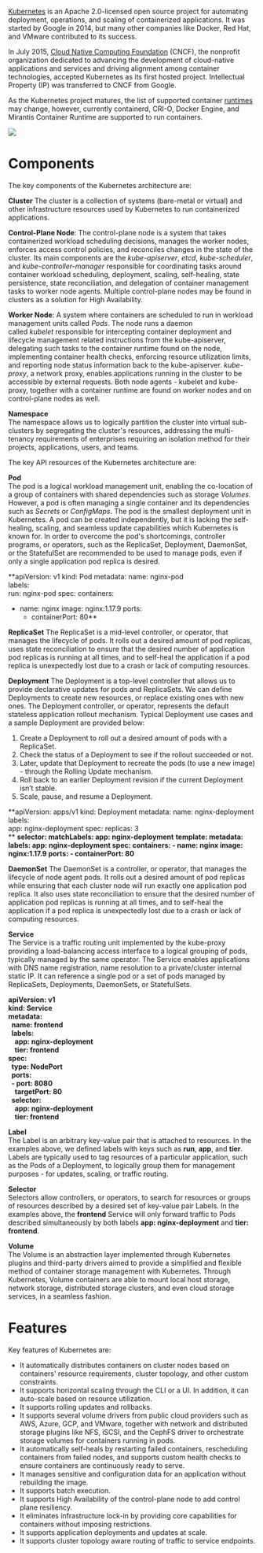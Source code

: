 [Kubernetes](https://kubernetes.io/) is an Apache 2.0-licensed open source project for automating deployment, operations, and scaling of containerized applications. It was started by Google in 2014, but many other companies like Docker, Red Hat, and VMware contributed to its success.

In July 2015, [Cloud Native Computing Foundation](https://cncf.io/) (CNCF), the nonprofit organization dedicated to advancing the development of cloud-native applications and services and driving alignment among container technologies, accepted Kubernetes as its first hosted project. Intellectual Property (IP) was transferred to CNCF from Google.

As the Kubernetes project matures, the list of supported container [runtimes](https://kubernetes.io/docs/setup/production-environment/container-runtimes/) may change, however, currently containerd, CRI-O, Docker Engine, and Mirantis Container Runtime are supported to run containers.

![](Pasted%20image%2020241212142251.png)

# Components

The key components of the Kubernetes architecture are:

**Cluster** The cluster is a collection of systems (bare-metal or virtual) and other infrastructure resources used by Kubernetes to run containerized applications. 

**Control-Plane Node**:
The control-plane node is a system that takes containerized workload scheduling decisions, manages the worker nodes, enforces access control policies, and reconciles changes in the state of the cluster. Its main components are the _kube-apiserver_, _etcd_, _kube-scheduler_, and _kube-controller-manager_ responsible for coordinating tasks around container workload scheduling, deployment, scaling, self-healing, state persistence, state reconciliation, and delegation of container management tasks to worker node agents. Multiple control-plane nodes may be found in clusters as a solution for High Availability. 

**Worker Node**:
A system where containers are scheduled to run in workload management units called _Pods_. The node runs a daemon called _kubelet_ responsible for intercepting container deployment and lifecycle management related instructions from the kube-apiserver, delegating such tasks to the container runtime found on the node, implementing container health checks, enforcing resource utilization limits, and reporting node status information back to the kube-apiserver. _kube-proxy_, a network proxy, enables applications running in the cluster to be accessible by external requests. Both node agents - kubelet and kube-proxy, together with a container runtime are found on worker nodes and on control-plane nodes as well. 

**Namespace**   
The namespace allows us to logically partition the cluster into virtual sub-clusters by segregating the cluster's resources, addressing the multi-tenancy requirements of enterprises requiring an isolation method for their projects, applications, users, and teams. 

The key API resources of the Kubernetes architecture are: 

**Pod**   
The pod is a logical workload management unit, enabling the co-location of a group of containers with shared dependencies such as storage _Volumes_. However, a pod is often managing a single container and its dependencies such as _Secrets_ or _ConfigMaps_. The pod is the smallest deployment unit in Kubernetes. A pod can be created independently, but it is lacking the self-healing, scaling, and seamless update capabilities which Kubernetes is known for. In order to overcome the pod's shortcomings, controller programs, or operators, such as the ReplicaSet, Deployment, DaemonSet, or the StatefulSet are recommended to be used to manage pods, even if only a single application pod replica is desired. 

**apiVersion: v1
kind: Pod
metadata:
  name: nginx-pod  
  labels:  
    run: nginx-pod
spec:
  containers:
  - name: nginx
    image: nginx:1.17.9
    ports:
    - containerPort: 80**

**ReplicaSet** The ReplicaSet is a mid-level controller, or operator, that manages the lifecycle of pods. It rolls out a desired amount of pod replicas, uses state reconciliation to ensure that the desired number of application pod replicas is running at all times, and to self-heal the application if a pod replica is unexpectedly lost due to a crash or lack of computing resources. 

**Deployment** The Deployment is a top-level controller that allows us to provide declarative updates for pods and ReplicaSets. We can define Deployments to create new resources, or replace existing ones with new ones. The Deployment controller, or operator, represents the default stateless application rollout mechanism. Typical Deployment use cases and a sample Deployment are provided below: 

1. Create a Deployment to roll out a desired amount of pods with a ReplicaSet.
2. Check the status of a Deployment to see if the rollout succeeded or not.
3. Later, update that Deployment to recreate the pods (to use a new image) - through the Rolling Update mechanism.
4. Roll back to an earlier Deployment revision if the current Deployment isn’t stable.
5. Scale, pause, and resume a Deployment. 

**apiVersion: apps/v1
kind: Deployment
metadata:
  name: nginx-deployment  
  labels:  
    app: nginx-deployment
spec:
  replicas: 3  
**  **selector:
    matchLabels:
      app: nginx-deployment**
  **template:
    metadata:
      labels:
        app: nginx-deployment
    spec:
      containers:
      - name: nginx
        image: nginx:1.17.9
        ports:
        - containerPort: 80**

****DaemonSet**** The DaemonSet is a controller, or operator, that manages the lifecycle of node agent pods. It rolls out a desired amount of pod replicas while ensuring that each cluster node will run exactly one application pod replica. It also uses state reconciliation to ensure that the desired number of application pod replicas is running at all times, and to self-heal the application if a pod replica is unexpectedly lost due to a crash or lack of computing resources.

**Service**   
The Service is a traffic routing unit implemented by the kube-proxy providing a load-balancing access interface to a logical grouping of pods, typically managed by the same operator. The Service enables applications with DNS name registration, name resolution to a private/cluster internal static IP. It can reference a single pod or a set of pods managed by ReplicaSets, Deployments, DaemonSets, or StatefulSets. 

**apiVersion: v1  
kind: Service  
metadata:  
  name: frontend  
  labels:  
    app: nginx-deployment  
    tier: frontend  
spec:  
  type: NodePort  
  ports:  
  - port: 8080  
    targetPort: 80  
  selector:  
    app: nginx-deployment  
    tier: frontend**

**Label**  
The Label is an arbitrary key-value pair that is attached to resources. In the examples above, we defined labels with keys such as **run**, **app**, and **tier**. Labels are typically used to tag resources of a particular application, such as the Pods of a Deployment, to logically group them for management purposes - for updates, scaling, or traffic routing. 

**Selector**  
Selectors allow controllers, or operators, to search for resources or groups of resources described by a desired set of key-value pair Labels. In the examples above, the **frontend** Service will only forward traffic to Pods described simultaneously by both labels **app: nginx-deployment** and **tier: frontend**.

**Volume**  
The Volume is an abstraction layer implemented through Kubernetes plugins and third-party drivers aimed to provide a simplified and flexible method of container storage management with Kubernetes. Through Kubernetes, Volume containers are able to mount local host storage, network storage, distributed storage clusters, and even cloud storage services, in a seamless fashion.

# Features
Key features of Kubernetes are:

- It automatically distributes containers on cluster nodes based on containers' resource requirements, cluster topology, and other custom constraints.
- It supports horizontal scaling through the CLI or a UI. In addition, it can auto-scale based on resource utilization.
- It supports rolling updates and rollbacks.
- It supports several volume drivers from public cloud providers such as AWS, Azure, GCP, and VMware, together with network and distributed storage plugins like NFS, iSCSI, and the CephFS driver to orchestrate storage volumes for containers running in pods.
- It automatically self-heals by restarting failed containers, rescheduling containers from failed nodes, and supports custom health checks to ensure containers are continuously ready to serve.
- It manages sensitive and configuration data for an application without rebuilding the image.
- It supports batch execution.
- It supports High Availability of the control-plane node to add control plane resiliency.
- It eliminates infrastructure lock-in by providing core capabilities for containers without imposing restrictions.
- It supports application deployments and updates at scale. 
- It supports cluster topology aware routing of traffic to service endpoints.
